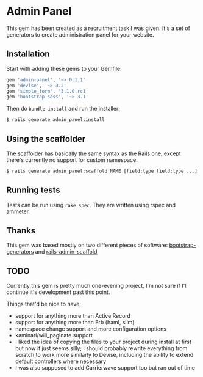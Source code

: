 Admin Panel
===========

This gem has been created as a recruitment task I was given. It's a set of generators to create administration panel for your website.

Installation
------------

Start with adding these gems to your Gemfile:

```ruby
gem 'admin-panel', '~> 0.1.1'
gem 'devise', '~> 3.2'
gem 'simple_form', '3.1.0.rc1'
gem 'bootstrap-sass', '~> 3.1'
```

Then do `bundle install` and run the installer:

```bash
$ rails generate admin_panel:install
```

Using the scaffolder
--------------------

The scaffolder has basically the same syntax as the Rails one, except there's currently no support for custom namespace.

```bash
$ rails generate admin_panel:scaffold NAME [field:type field:type ...]
```

Running tests
-------------

Tests can be run using `rake spec`. They are written using rspec and [ammeter](https://github.com/alexrothenberg/ammeter).

Thanks
------

This gem was based mostly on two different pieces of software: [bootstrap-generators](https://github.com/decioferreira/bootstrap-generators) and [rails-admin-scaffold](https://github.com/dhampik/rails-admin-scaffold)

TODO
----

Currently this gem is pretty much one-evening project, I'm not sure if I'll continue it's development past this point.

Things that'd be nice to have:

- support for anything more than Active Record
- support for anything more than Erb (haml, slim)
- namespace change support and more configuration options
- kaminari/will_paginate support 
- I liked the idea of copying the files to your project during install at first but now it just seems silly; I should probably rewrite everything from scratch to work more similarly to Devise, including the ability to extend default controllers where necessary
- I was also supposed to add Carrierwave support too but ran out of time
